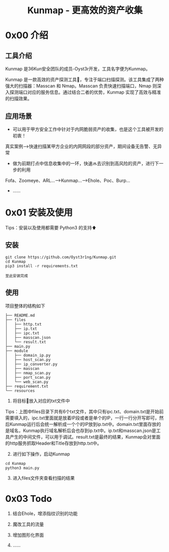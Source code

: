 <h1 align="center">Kunmap - 更高效的资产收集</h1>

# 0x00 介绍

## 工具介绍

Kunmap 是36Kun安全团队的成员-Oyst3r开发，工具名字便为Kunmap。

Kunmap 是一款高效的资产探测工具🔧，专注于端口扫描探测。该工具集成了两种强大的扫描器：Masscan 和 Nmap。Masscan 负责快速扫描端口，Nmap 则深入探测端口对应的服务信息。通过结合二者的优势，Kunmap 实现了高效与精准的扫描效果。

## 应用场景

- 可以用于甲方安全工作中针对于内网脆弱资产的收集，也是这个工具被开发的初衷！

真实案例-->快速扫描某甲方企业的内网网段的部分资产，期间设备无告警、无异常

- 做为前期打点中信息收集中的一环，快速🔜去识别到高风险的资产，进行下一步的利用

Fofa、Zoomeye、ARL...-->Kunmap...-->Ehole、Poc、Burp...

- ......

# 0x01 安装及使用

Tips：安装以及使用都需要 Python3 的支持⬆️

## 安装

```
git clone https://github.com/Oyst3r1ng/Kunmap.git
cd Kunmap
pip3 install -r requirements.txt

至此安装完成
```

## 使用

项目整体的结构如下

```
├── README.md
├── files
│   ├── http.txt
│   ├── ip.txt
│   ├── ipc.txt
│   ├── masscan.json
│   └── result.txt
├── main.py
├── module
│   ├── domain_ip.py
│   ├── host_scan.py
│   ├── ip_converter.py
│   ├── masscan
│   ├── nmap_scan.py
│   ├── port_scan.py
│   └── web_scan.py
├── requirement.txt
└── resources
```

1. 将目标🎯放入对应的txt文件中

Tips：上图中files目录下共有6个txt文件，其中只有ipc.txt、domain.txt是开始前需要填入的，ipc.txt里面就是放着IP段或者是单个的IP，一行一行分开写即可，然后Kunmap运行后会统一解析成一个个的IP放到ip.txt中。domain.txt里面存放的是域名，Kunmap执行域名解析后会也存到ip.txt中。ip.txt和masscan.json是工具产生的中间文件，可以用于调试。result.txt是最终的结果，Kunmap会对里面的http服务抓取Header和Title存放到http.txt中。

2. 进行如下操作，启动Kunmap

```
cd Kunmap
python3 main.py
```

3. 进入files文件夹查看扫描的结果

# 0x03 Todo

1. 结合Ehole，增添指纹识别的功能

2. 魔改工具的流量

3. 增加图形化界面

4. ......



